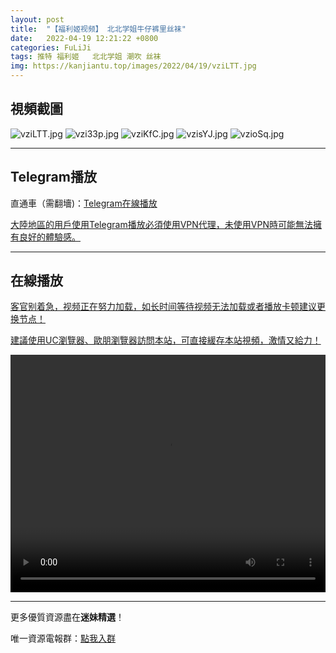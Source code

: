 ```yaml
---
layout: post
title:  "【福利姬视频】 北北学姐牛仔裤里丝袜"
date:   2022-04-19 12:21:22 +0800
categories: FuLiJi
tags: 推特 福利姬   北北学姐 潮吹 丝袜
img: https://kanjiantu.top/images/2022/04/19/vziLTT.jpg
---
```



## 視頻截圖

![vziLTT.jpg](https://kanjiantu.top/images/2022/04/19/vziLTT.jpg)
![vzi33p.jpg](https://kanjiantu.top/images/2022/04/19/vzi33p.jpg)
![vziKfC.jpg](https://kanjiantu.top/images/2022/04/19/vziKfC.jpg)
![vzisYJ.jpg](https://kanjiantu.top/images/2022/04/19/vzisYJ.jpg)
![vzioSq.jpg](https://kanjiantu.top/images/2022/04/19/vzioSq.jpg)

* * *
## Telegram播放

直通車（需翻墻)：[Telegram在線播放](https://t.me/mimeijingxuan/777)


<u>大陸地區的用戶使用Telegram播放必須使用VPN代理，未使用VPN時可能無法擁有良好的體驗感。</u> 
* * *
## 在線播放
<u>客官别着急，视频正在努力加载，如长时间等待视频无法加载或者播放卡顿建议更换节点！</u>

<u>建議使用UC瀏覽器、歐朋瀏覽器訪問本站，可直接緩存本站視頻，激情又給力！</u>
<center><video src="https://cdn.publer.io/uploads/videos/625d85c0db279758368310b2/3668aa204f07e4c4786c0342bf1c36d4.mp4" width="100%" height="380px" controls="controls"></video></center>

* * *
更多優質資源盡在**迷妹精選**！

唯一資源電報群：[點我入群](https://t.me/mimeijingxuan)



